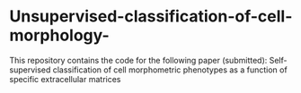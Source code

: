 # Unsupervised-classification-of-cell-morphology-
This repository contains the code for the following paper (submitted): Self-supervised classification of cell morphometric phenotypes as a function of specific extracellular matrices
